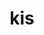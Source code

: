 ---
category: 3-letters
denotation: null
name: kis
reference_link: https://www.etymonline.com/word/kis
root_language: null
root_name: null
title: kis
type: free
word_sums:
- respelling: kis
  sum: 'Kis + '
---